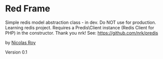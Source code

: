 Red Frame
=========

Simple redis model abstraction class - in dev. Do NOT use for production. Learning redis project.
Requires a Predis\Client instance (Redis Client for PHP) in the constructor. Thank you nrk!
See: https://github.com/nrk/predis

by [Nicolas Roy](mailto:nr@commun.ca "Nicolas Roy")

Version 0.1